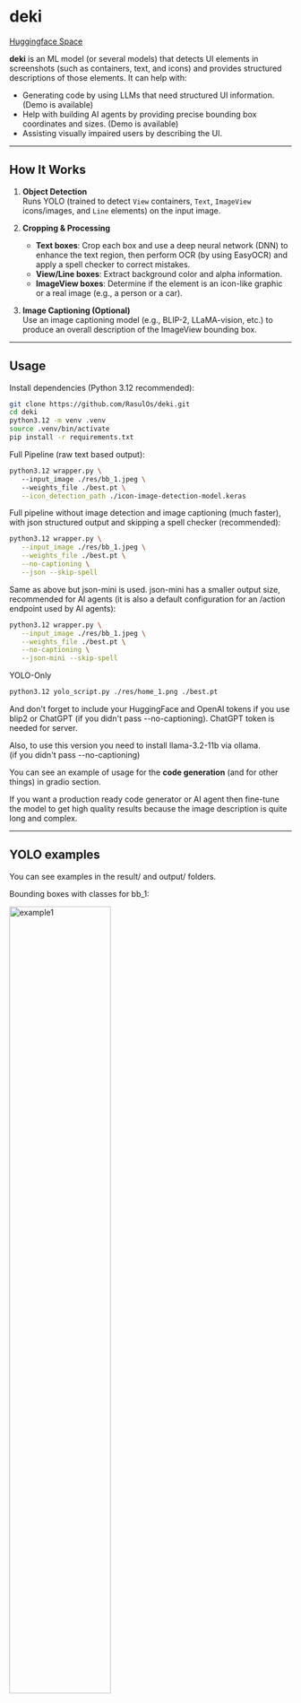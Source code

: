 # deki

[Huggingface Space](https://huggingface.co/spaces/orasul/deki)

**deki** is an ML model (or several models) that detects UI elements in
screenshots (such as containers, text, and icons) and provides structured
descriptions of those elements. It can help with:

- Generating code by using LLMs that need structured UI information. (Demo is available)
- Help with building AI agents by providing precise bounding box coordinates and sizes. (Demo is available)
- Assisting visually impaired users by describing the UI.

---

## How It Works

1. **Object Detection**  
   Runs YOLO (trained to detect `View` containers, `Text`, `ImageView` icons/images, and `Line` elements) on the input image.

2. **Cropping & Processing**  
   - **Text boxes**: Crop each box and use a deep neural network (DNN) to enhance the text region, then perform OCR (by using EasyOCR) and apply a spell checker to correct mistakes.  
   - **View/Line boxes**: Extract background color and alpha information.  
   - **ImageView boxes**: Determine if the element is an icon-like graphic or a real image (e.g., a person or a car).

3. **Image Captioning (Optional)**  
   Use an image captioning model (e.g., BLIP-2, LLaMA-vision, etc.) to produce an overall description of the ImageView bounding box.

---

## Usage

Install dependencies (Python 3.12 recommended):

```bash
git clone https://github.com/RasulOs/deki.git
cd deki
python3.12 -m venv .venv
source .venv/bin/activate
pip install -r requirements.txt
```

Full Pipeline (raw text based output):

```bash
python3.12 wrapper.py \                                             
   --input_image ./res/bb_1.jpeg \ 
   --weights_file ./best.pt \
   --icon_detection_path ./icon-image-detection-model.keras
```

Full pipeline without image detection and image captioning (much faster),
with json structured output and skipping a spell checker (recommended):

```bash
python3.12 wrapper.py \
   --input_image ./res/bb_1.jpeg \
   --weights_file ./best.pt \
   --no-captioning \
   --json --skip-spell 
```

Same as above but json-mini is used. json-mini has a smaller output size,
recommended for AI agents (it is also a default configuration for an /action 
endpoint used by AI agents):

```bash
python3.12 wrapper.py \
   --input_image ./res/bb_1.jpeg \
   --weights_file ./best.pt \
   --no-captioning \
   --json-mini --skip-spell 
```

YOLO-Only

```bash
python3.12 yolo_script.py ./res/home_1.png ./best.pt
```

And don't forget to include your HuggingFace and OpenAI tokens if you use blip2 or ChatGPT
(if you didn't pass --no-captioning). ChatGPT token is needed for server.

Also, to use this version you need to install llama-3.2-11b via ollama.  
(if you didn't pass --no-captioning)

You can see an example of usage for the **code generation** (and for other things) 
in gradio section.

If you want a production ready code generator or AI agent then fine-tune the model to get
high quality results because the image description is quite long and complex.

---

## YOLO examples

You can see examples in the result/ and output/ folders.

Bounding boxes with classes for bb_1:

<img src="output/bb_1_yolo.jpeg" alt="example1" width="60%">

Bounding boxes without classes but with IDs after NMS for bb_1:

<img src="output/bb_1_yolo_updated.jpeg" alt="example2" width="60%">

Bounding boxes with classes for bb_2:

<img src="output/bb_2_yolo.jpeg" alt="example3" width="60%">

Bounding boxes without classes but with IDs after NMS for bb_2:

<img src="output/bb_2_yolo_updated.jpeg" alt="example4" width="60%">

Text output will look something like this (if --json and --no_captioning are not specified):
```text
Image path: ./bb_1.jpeg
Image Size: width=1080, height=2178
********
View: region_1_class_0 (View)
Coordinates: x_min=606, y_min=393, x_max=881, y_max=510
Size: width=275, height=117
1. The background color of the container is whitesmoke.
2. The container is opaque.
********
...
********
Image: region_8_class_1 (ImageView)
Coordinates: x_min=64, y_min=574, x_max=1026, y_max=931
Size: width=962, height=357
Prediction: Normal Image
The image appears to be an advertisement for a lottery, with the title "Super-Mega-Bomb" Lottery prominently displayed at the top. The background of the image features a bold red color scheme.

* A car:
	+ The car is depicted in black and white.
	+ It is positioned centrally in the image.
	+ The car appears to be a sleek, modern vehicle.
* A phone:
	+ The phone is shown in the bottom-right corner of the image.
	+ It has a red screen with a pink background.
	+ The phone's design suggests it may be a high-end model.
* A credit card:
	+ The credit card is displayed in the top-left corner of the image.
	+ It features a black and red color scheme.
	+ The credit card appears to be from "bitbank".
* Other objects:
	+ There are several other objects scattered throughout the image, including a tablet, a pair of earbuds, and a small device with a screen.
	+ These objects appear to be related to technology or electronics.

Overall, the image suggests that the lottery offers prizes that include high-end electronic devices and vehicles. The use of bright colors and modern designs creates a sense of excitement and luxury, implying that the prizes are valuable and desirable.
********
...
********
Text: region_38_class_2 (Text)
Coordinates: x_min=69, y_min=1268, x_max=252, y_max=1310
Size: width=183, height=42
Extracted Text: 64 partners
Corrected Text: 64 partners
********
```

if --json and --no-captioning are specified the output will look something like this:
```json
{
  "image": {
    "path": "./res/bb_1.jpeg",
    "size": {
      "width": 1080,
      "height": 2178
    }
  },
  "elements": [
    {
      "id": "region_1_class_Text",
      "x_coordinates_center": 942,
      "y_coordinates_center": 46,
      "width": 225,
      "height": 56,
      "extractedText": "34%",
      "correctedText": "34%"
    },
    {
      "id": "region_2_class_ImageView",
      "x_coordinates_center": 158,
      "y_coordinates_center": 47,
      "width": 267,
      "height": 55
    },
    {
      "id": "region_67_class_Text",
      "x_coordinates_center": 972,
      "y_coordinates_center": 2108,
      "width": 77,
      "height": 37,
      "extractedText": "More",
      "correctedText": "More"
    },
    {
      "id": "region_68_class_Text",
      "x_coordinates_center": 107,
      "y_coordinates_center": 2109,
      "width": 90,
      "height": 37,
      "extractedText": "Home",
      "correctedText": "Home"
    }
  ]
}
```

and if --json-mini, --skip-spell and --no-captioning are specified the output
will look something like this:
```json
{
  "image_size": "[1080,2178]",
  "bbox_format": "center_x, center_y, width, height",
  "elements": [
    {
      "id": "text_1",
      "bbox": "[942,46,225,56]",
      "text": "34%"
    },
    {
      "id": "image_2",
      "bbox": "[158,47,267,55]"
    }
  ]
}
```

I have not used the best examples that do not have errors, so as not to give
people a false impression of the accuracy of the model. The examples you see
are approximately the standard result that can usually be obtained using this
model.

---

## deki automata: AI agent (Android)

The code for android agent is in /android package.

Demos:

Prompt: Open signal and say what was the last message from my friend Omar
[Youtube](https://www.youtube.com/shorts/-Ctf6QEXQw8)

Prompt: go home, and swipe left, then right, then up, then down
[Youtube](https://www.youtube.com/shorts/x5w6dC6bFmw)

Prompt: Open linkedin,  tap post and write: hi, it is deki, and now I am open
sourced. But don't send, just return
[Youtube](https://www.youtube.com/shorts/4D4JuQKJ48c)

2 Android AI agents running at the same time
[Youtube](https://youtube.com/shorts/jsJcSwy6djI?feature=share)

---

## Agent Performance Evaluation

[Huggingface Model Hub](https://huggingface.co/orasul/deki-yolo)

**Android Control** benchmark from the ScreenSuite
collection measures an agent's ability to perform single tasks on a variety of
Android apps. The primary metric is **Action Accuracy**, 
which measures how often the agent chooses the correct action, with correct coordinates,
directions, action type etc.

The deki agent, which is **vision-only** and does not use accessibility data,
was tested over 143 cases (143 for deki+gpt-4o and 143 for deki+gpt-4.1).

The results show that augmenting image description to the prompt for the LLM and
adding Set of Mark prompting improves the performance of
general-purpose LLMs, outperforming several other strong models which 
were specifically trained for the agentic usage.

| Agent / Model            | Android Control Accuracy |
| ------------------------ | ------------------------ |
| **deki + GPT-4.1**       | **70.7%**                |
| **deki + GPT-4o**        | **66.5%**                |
| ---                      | ---                      |
| Qwen2.5-VL-72B           | 66.6%                    |
| Holo1-7B                 | 49.4%                    |
| GPT-4o (standalone)      | 48.2%                    |
| Qwen2.5-VL-32B           | 47.4%                    |
| Qwen2.5-VL-7B            | 47.3%                    |
| Qwen2.5-VL-3B            | 27.5%                    |

*For full transparency, the raw log files, evaluation results, code updates can
be found in the /evaluation_logs/android_control directory.*

---

## Code generation comparison. GPT-4o vision vs GPT-4o + deki

This model can be used by an LLM to better understand an image’s view
structure, coordinates, and view sizes. I used 4 examples for
comparison. For the experiment, I used the latest GPT-4o model (as of January
26 2025) to generate code from a screenshot, and then to generate code from the same
screenshot + deki image description. Without any fine-tuning.

The generated code is for Android and was placed into the Design Preview in 
Android Studio without any changes.

Better understanding of sizes (source code: ./res/mfa_1_gpt_4o.md and ./res/mfa_1_gpt_4o_deki.md):
![example6](./res/mfa_1_comparison.png)

Better structure and coordinates (source code: ./res/mfa_2_gpt_4o.md and ./res/mfa_2_gpt_4o_deki.md):
![example7](./res/mfa_2_comparison.png)

Better structure (source code: ./res/bb_1_gpt_4o.md and ./res/bb_1_gpt_4o_deki.md):
![example8](./res/bb_1_comparison.png)

Better coordinates (source code: ./res/bb_2_gpt_4o.md and ./res/bb_2_gpt_4o_deki.md):
![example9](./res/bb_2_comparison.png)

---

## Server init 

To run server locally:
```bash
source .venv/bin/activate
uvicorn app.main:app --reload --host 0.0.0.0 --port 8000
```

Don't forget that a server expects 2 tokens. A first one for OpenAI and the
second token for your backend (you can enter anything you want for the second
one).
```python
OPENAI_API_KEY = os.environ.get("OPENAI_API_KEY")
API_TOKEN = os.environ.get("API_TOKEN")
```

To test if you have them already:
```bash
echo $OPENAI_API_KEY
echo $API_TOKEN
```

If you want to test AI agent then run this command to get the public 
url that your device can use (for testing):
```bash
ngrok http http://localhost:8000
```

---

## Gradio (Web frontend)

You can see how the model works on [[Huggingface Space](https://huggingface.co/spaces/orasul/deki)]

But if you want to check gradio locally then first, run a server and
then run gradio client:
```bash
python3.12 ./ui/uigrad.py
```

/action endpoint: for asking questions about objects on the image
![example10](./res/gradio_action.png)

/generate endpoint: you can ask anything you want about the image 
![example11](./res/gradio_generate_1.png)

/generate endpoint: for example, you can ask the model to generate the code for Android
![example12](./res/gradio_generate_2.png)

---

## YOLO model accuracy

The base model is a YOLO model that was trained on 486 images and was tested on 60 images.

Current YOLO model accuracy:
![example5](./res/YOLO_accuracy.png)

---

## Future plans

    1. Make the image captioning functionality optional. Done.
    2. Increase accuracy of the YOLO model by increasing the size of the training dataset up to 1000 images/labels. 
    3. Increase accuracy of the icon detection model by improving training data quality.
    4. Fine-tune LLM for generating UI code from detected elements.
    5. Add the command mode to generate short image description files. Done.
    6. Add an example of AI agent that can automate tasks in an Android OS using deki. Done.
    7. Fine-tune LLM for better AI agent capabilities. 
    8. Decrease the size of deki output to reduce the usage of LLM's context
       window. Every region should have 1 line description.
    9. Add an iOS agent demo.
    10. Add a comparisson with other AI agents.
    11. Add an option to run deki fully locally on the device without internet
        access (Object detection, OCR, Image Processing, LLM)

---

## Contributing

Fork this repo and create your own project or contribute to this project - both are ok. 
Just don't forget about license.

Also, you can open issues or you can send me an email or write me in the linkedin about improvements/problems.

---

## License

GPLv3
